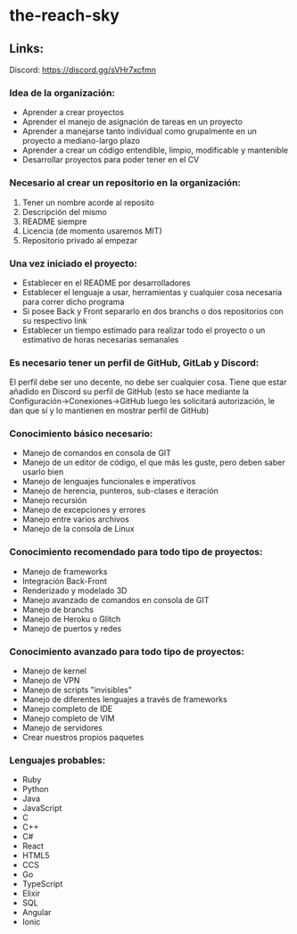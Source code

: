 # the-reach-sky

## Links:
Discord: https://discord.gg/sVHr7xcfmn

### Idea de la organización:
- Aprender a crear proyectos
- Aprender el manejo de asignación de tareas en un proyecto
- Aprender a manejarse tanto individual como grupalmente en un proyecto a mediano-largo plazo
- Aprender a crear un código entendible, limpio, modificable y mantenible
- Desarrollar proyectos para poder tener en el CV

### Necesario al crear un repositorio en la organización:
1) Tener un nombre acorde al reposito
2) Descripción del mismo
3) README siempre
4) Licencia (de momento usaremos MIT)
5) Repositorio privado al empezar

### Una vez iniciado el proyecto:
- Establecer en el README por desarrolladores
- Establecer el lenguaje a usar, herramientas y cualquier cosa necesaria para correr dicho programa
- Si posee Back y Front separarlo en dos branchs o dos repositorios con su respectivo link
- Establecer un tiempo estimado para realizar todo el proyecto o un estimativo de horas necesarias semanales

### Es necesario tener un perfil de GitHub, GitLab y Discord:
 El perfil debe ser uno decente, no debe ser cualquier cosa.
 Tiene que estar añadido en Discord su perfil de GitHub (esto se hace mediante la Configuración->Conexiones->GitHub luego les solicitará autorización, le dan que sí y lo mantienen en mostrar perfil de GitHub)

### Conocimiento básico necesario:
- Manejo de comandos en consola de GIT
- Manejo de un editor de código, el que más les guste, pero deben saber usarlo bien
- Manejo de lenguajes funcionales e imperativos
- Manejo de herencia, punteros, sub-clases e iteración
- Manejo recursión
- Manejo de excepciones y errores
- Manejo entre varios archivos
- Manejo de la consola de Linux

### Conocimiento recomendado para todo tipo de proyectos:
- Manejo de frameworks
- Integración Back-Front
- Renderizado y modelado 3D
- Manejo avanzado de comandos en consola de GIT
- Manejo de branchs
- Manejo de Heroku o Glitch
- Manejo de puertos y redes

### Conocimiento avanzado para todo tipo de proyectos:
- Manejo de kernel
- Manejo de VPN
- Manejo de scripts "invisibles"
- Manejo de diferentes lenguajes a través de frameworks
- Manejo completo de IDE
- Manejo completo de VIM
- Manejo de servidores
- Crear nuestros propios paquetes

### Lenguajes probables:
- Ruby
- Python
- Java
- JavaScript
- C
- C++
- C#
- React
- HTML5
- CCS
- Go
- TypeScript
- Elixir
- SQL
- Angular
- Ionic
